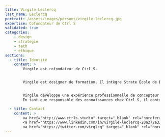 ```yaml
---
title: Virgile Leclercq
last_name: Leclercq
portrait: /assets/images/persons/virgile-leclercq.jpg
expertise: Cofondateur de Ctrl S
validated: true
categories:
    - design
    - strategie
    - tech
    - ethique
sections:
  - title: Identité
    content: >
        Virgile est cofondateur de Ctrl S.


        Virgile est designer de formation. Il intègre Strate École de Design après deux ans de classe préparatoire aux écoles d’ingénieur. Il entre à Sciences Po Paris en master ITN dans le cadre du double diplôme en partenariat avec Strate à la suite d’un cycle licence en design d’espaces.


        Virgile développe une expérience professionnelle de concepteur et de chef de projet en agence de design et diversifie ses compétences en intégrant un bureau de conseil en stratégie de communication et relations publiques.
        En tant que responsable des connaissances chez Ctrl S, il contribue régulièrement aux travaux du Groupe Numérique de l’Institut Rousseau sur les sujets d’impacts environnementaux et socio-politiques du numérique.

  - title: Contact
    content: >
        <a href="http://www.ctrls.studio" target="_blank" rel="noreferrer">Site</a> –
        <a href="https://www.linkedin.com/in/virgile-leclercq-20a272a3/" target="_blank" rel="noreferrer">LinkedIn</a> –
        <a href="https://twitter.com/virglcq" target="_blank" rel="noreferrer">Twitter</a>
---
```

